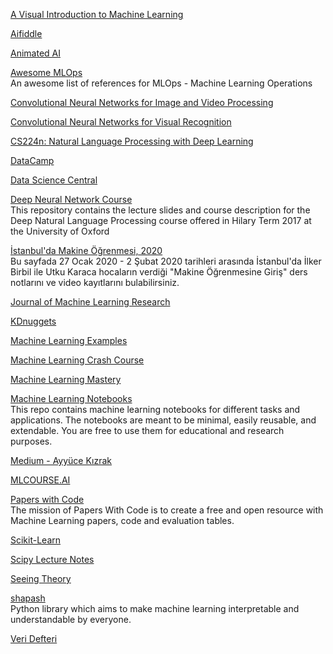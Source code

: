 <p>
<a href="http://www.r2d3.us/visual-intro-to-machine-learning-part-1/?utm_source=aidigest&utm_medium=email&utm_campaign=featured">A Visual Introduction to Machine Learning</a>
</p>
<p>
<a href="https://beta.aifiddle.io/">Aifiddle</a>
</p>
<p>
<a href="https://animatedai.github.io/">Animated AI</a>
</p>
<p>
<a href="https://github.com/visenger/awesome-mlops">Awesome MLOps</a>
<br>An awesome list of references for MLOps - Machine Learning Operations
</p>
<p>
<a href="https://wiki.tum.de/display/lfdv/Convolutional+Neural+Networks+for+Image+and+Video+Processing">Convolutional Neural Networks for Image and Video Processing</a>
</p>
<p>
<a href="http://cs231n.github.io/convolutional-networks/">Convolutional Neural Networks for Visual Recognition</a>
</p>
<p>
<a href="http://web.stanford.edu/class/cs224n/">CS224n: Natural Language Processing with Deep Learning</a>
</p>
<p>
<a href="https://www.datacamp.com/">DataCamp</a>
</p>
<p>
<a href="https://www.datasciencecentral.com/">Data Science Central</a>
</p>
<p>
<a href="https://github.com/oxford-cs-deepnlp-2017/lectures">Deep Neural Network Course</a>
<br>This repository contains the lecture slides and course description for the 
Deep Natural Language Processing course offered in Hilary Term 2017 at the University of Oxford
</p>
<p>
<a href="https://github.com/sibirbil/IMO2020">İstanbul'da Makine Öğrenmesi, 2020</a>
<br>Bu sayfada 27 Ocak 2020 - 2 Şubat 2020 tarihleri arasında İstanbul'da İlker Birbil ile Utku Karaca hocaların 
verdiği "Makine Öğrenmesine Giriş" ders notlarını ve video kayıtlarını bulabilirsiniz.  
</p>
<p>
<a href="http://www.jmlr.org/">Journal of Machine Learning Research</a>
</p>
<p>
<a href="https://www.kdnuggets.com/">KDnuggets</a>
</p>
<p>
<a href="https://github.com/lazyprogrammer/machine_learning_examples">Machine Learning Examples</a>
</p>
<p>
<a href="https://developers.google.com/machine-learning/crash-course/">Machine Learning Crash Course</a>
</p>
<p>
<a href="https://machinelearningmastery.com/">Machine Learning Mastery</a>
</p>
<p>
<a href="https://github.com/dair-ai/ML-Notebooks">Machine Learning Notebooks</a>
<br>This repo contains machine learning notebooks for different tasks and applications. The notebooks are meant to be minimal, easily reusable, and extendable. You are free to use them for educational and research purposes.  
</p>
<p>
<a href="https://medium.com/@ayyucekizrak">Medium - Ayyüce Kızrak</a>
</p>
<p>
<a href="https://mlcourse.ai/">MLCOURSE.AI</a>
</p>
<p>
<a href="https://paperswithcode.com/">Papers with Code</a>
<br>The mission of Papers With Code is to create a free and open resource with Machine Learning papers, code and evaluation tables.  
</p>
<p>
<a href="https://scikit-learn.org/stable/index.html">Scikit-Learn</a>
</p>
<p>
<a href="http://scipy-lectures.org/">Scipy Lecture Notes</a>
</p>
<p>
<a href="https://seeing-theory.brown.edu/index.html">Seeing Theory</a>
</p>
<p>
<a href="https://github.com/MAIF/shapash">shapash</a>
<br>Python library which aims to make machine learning interpretable and understandable by everyone.
</p>
<p>
<a href="http://www.veridefteri.com/">Veri Defteri</a>
</p>

